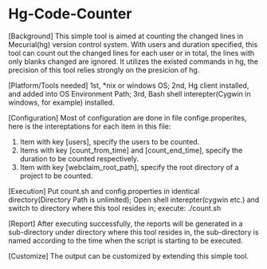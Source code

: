 Hg-Code-Counter
===============
[Background]
This simple tool is aimed at counting the changed lines in Mecurial(hg) version control system. With users and duration specified, this tool can count out the changed lines for each user or in total, the lines with only blanks changed are ignored. It utilizes the existed commands in hg, the precision of this tool relies strongly on the presicion of hg.

[Platform/Tools needed]
1st, *nix or windows OS;
2nd,  Hg client installed, and added into OS Environment Path;
3rd,  Bash shell interepter(Cygwin in windows, for example) installed.

[Configuration]
Most of configuration are done in file confige.properites, here is the intereptations for each item in this file:
1. Item with key [users], specify the users to be counted.
2. Items with key [count_from_time] and [count_end_time], specify the duration to be counted respectively.
3. Item with key [webclaim_root_path], specify the root directory of a project to be counted.

[Execution]
Put count.sh and config.properties in identical directory(Directory Path is unlimited);
Open shell interepter(cygwin etc.) and switch to directory where this tool resides in;
execute: ./count.sh

[Report]
After executing successfully, the reports will be generated in a sub-directory under directory where this tool resides in,
the sub-directory is named according to the time when the script is starting to be executed.

[Customize]
The output can be customized by extending this simple tool.

